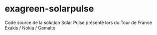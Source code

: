 exagreen-solarpulse
===================

Code source de la solution Solar Pulse présenté lors du Tour de France Exakis / Nokia / Gemalto

